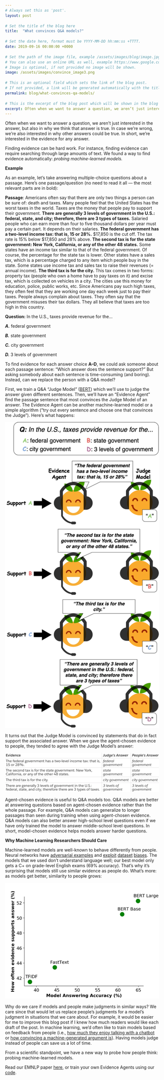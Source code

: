 ```yaml
---
# Always set this as 'post'.
layout: post

# Set the title of the blog here
title:  "What convinces Q&A models?"

# Set the date here, format must be YYYY-MM-DD hh:mm:ss +TTTT.
date: 2019-09-16 00:00:00 +0000

# Set the path of the image file, example /assets/images/blog/image.jpg
# You can also use an online URL as well, example https://www.google.com/image.jpg
# Image is optional, if not provided no image will be shown.
image: /assets/images/convince_image3.png

# This is an optional field which sets the link of the blog post.
# If not provided, a link will be generated automatically with the title of the blog post.
permalink: blog/what-convinces-qa-models/

# This is the excerpt of the blog post which will be shown in the blog listing page.
excerpt: Often when we want to answer a question, we aren’t just interested in the answer, but also in why we think that answer is true. In case we’re wrong, we’re also interested in why other answers could be true.  
---
```


<!-- Add the blog post here in markdown -->

Often when we want to answer a question, we aren’t just interested in the answer, but also in why we think that answer is true. In case we’re wrong, we’re also interested in why other answers could be true. In short, we’re interested in the evidence for any answer.

Finding evidence can be hard work. For instance, finding evidence can require searching through large amounts of text. We found a way to find evidence automatically: *probing machine-learned models.*

**Example**

As an example, let’s take answering multiple-choice questions about a passage. Here’s one passage/question (no need to read it all — the most relevant parts are in bold):

  **Passage**: Americans often say that there are only two things a person can be sure of: death and taxes. Many people feel that the United States has the worst taxes in the world. Taxes are the money that people pay to support their government. **There are generally 3 levels of government in the U.S.: federal, state, and city; therefore, there are 3 types of taxes.** Salaried people who can earn more than four to five thousand dollars per year must pay a certain part. It depends on their salaries. **The federal government has a two-level income tax: that is, 15 or 28%.** $17,850 is the cut off. The tax rate is 15% below $17,850 and 28% above. **The second tax is for the state government: New York, California, or any of the other 48 states.** Some states have an income tax similar to that of the federal government. Of course, the percentage for the state tax is lower. Other states have a sales tax, which is a percentage charged to any item which people buy in the state. Some states use income tax and sales tax to raise their revenues (= annual income). **The third tax is for the city.** This tax comes in two forms: property tax (people who own a home have to pay taxes on it) and excise tax, which is collected on vehicles in a city. The cities use this money for education, police, public works, etc. Since Americans pay such high taxes, they often feel that they are working one day each week just to pay their taxes. People always complain about taxes. They often say that the government misuses their tax dollars. They all believe that taxes are too high in this country.

**Question:** In the U.S., taxes provide revenue for the...
 
***A.*** federal government

***B.*** state government

***C.*** city government

***D.*** 3 levels of government

To find evidence for each answer choice **A–D**, we could ask someone about each passage sentence: “Which answer does the sentence support?” But asking somebody about each sentence is time-consuming (and boring). Instead, can we replace the person with a Q&A model?

First, we train a Q&A “Judge Model” ([BERT](https://arxiv.org/abs/1810.04805)) which we’ll use to judge the answer given different sentences. Then, we’ll have an “Evidence Agent” find the passage sentence that most convinces the Judge Model of an answer. The Evidence Agent can be another machine-learned model or a simple algorithm (“try out every sentence and choose one that convinces the Judge”). Here’s what happens:

![Inverse Scaling Prize Ideas](/assets/images/convince_image1.png)

It turns out that the Judge Model is convinced by statements that do in fact support the associated answer. When we gave the agent-chosen evidence to people, they tended to agree with the Judge Model’s answer:

![Inverse Scaling Prize Ideas](/assets/images/convince_image2.png)

Agent-chosen evidence is useful to Q&A models too. Q&A models are better at answering questions based on agent-chosen evidence rather than the whole passage. For example, Q&A models can generalize to longer passages than seen during training when using agent-chosen evidence. Q&A models can also better answer high-school level questions even if we have only trained the model to answer middle-school level questions. In short, model-chosen evidence helps models answer harder questions.

**Why Machine Learning Researchers Should Care**

Machine-learned models are well-known to behave differently from people. Neural networks have [adversarial examples](https://arxiv.org/abs/1312.6199) and [exploit](https://arxiv.org/abs/1707.07328) [dataset](https://arxiv.org/abs/1803.02324) [biases](https://arxiv.org/abs/1811.12231). The models that we used don’t understand language well; our best model only gets a C+ on grade-level English exams (69% accuracy). That’s why it’s surprising that models still use similar evidence as people do. What’s more: as models get better, similarity to people grows:

![Inverse Scaling Prize Ideas](/assets/images/convince_image3.png)

Why do we care if models and people make judgments in similar ways? We care since that would let us replace people’s judgments for a model’s judgment in situations that we care about. For example, it would be easier for me to improve this blog post if I knew how much readers would like each draft of the post. In machine learning, we’d often like to train models based on feedback from people (i.e., [how much they enjoy talking with a chatbot](https://arxiv.org/abs/1901.05415) or [how convincing a machine-generated argument is](https://openai.com/blog/debate/)). Having models judge instead of people can save us a lot of time.

From a scientific standpoint, we have a new way to probe how people think: probing machine-learned models.

Read our EMNLP paper [here](https://arxiv.org/abs/1909.05863), or train your own Evidence Agents using our [code](https://github.com/ethanjperez/convince).
